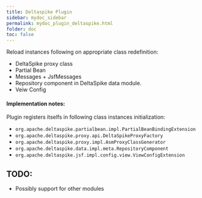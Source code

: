```yaml
---
title: Deltaspike Plugin
sidebar: mydoc_sidebar
permalink: mydoc_plugin_deltaspike.html
folder: doc
toc: false
---
```

Reload instances following on appropriate class redefinition:

* DeltaSpike proxy class
* Partial Bean
* Messages + JsfMessages
* Repository component in DeltaSpike data module.
* Veiw Config

#### Implementation notes:
Plugin registers itselfs in following class instances initialization:

* `org.apache.deltaspike.partialbean.impl.PartialBeanBindingExtension`
* `org.apache.deltaspike.proxy.api.DeltaSpikeProxyFactory`
* `org.apache.deltaspike.proxy.impl.AsmProxyClassGenerator`
* `org.apache.deltaspike.data.impl.meta.RepositoryComponent`
* `org.apache.deltaspike.jsf.impl.config.view.ViewConfigExtension`

## TODO:
* Possibly support for other modules
